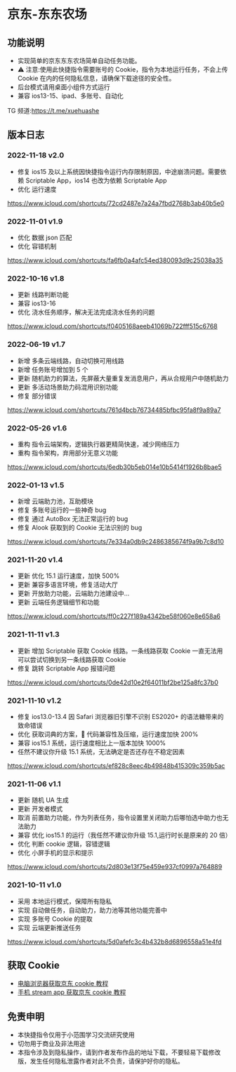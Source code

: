 # 京东-东东农场

## 功能说明

- 实现简单的京东东东农场简单自动任务功能。
- ⚠️ 注意:使用此快捷指令需要账号的 Cookie，指令为本地运行任务，不会上传 Cookie 在内的任何隐私信息，请确保下载途径的安全性。
- 后台模式请用桌面小组件方式运行
- 兼容 ios13-15、ipad、多账号、自动化

TG 频道:https://t.me/xuehuashe

## 版本日志

### 2022-11-18 v2.0

- 修复 ios15 及以上系统因快捷指令运行内存限制原因，中途崩溃问题。需要依赖 Scriptable App，ios14 也改为依赖 Scriptable App
- 优化 运行速度

https://www.icloud.com/shortcuts/72cd2487e7a24a7fbd2768b3ab40b5e0

### 2022-11-01 v1.9

- 优化 数据 json 匹配
- 优化 容错机制

https://www.icloud.com/shortcuts/fa6fb0a4afc54ed380093d9c25038a35

### 2022-10-16 v1.8

- 更新 线路判断功能
- 兼容 ios13-16
- 优化 浇水任务顺序，解决无法完成浇水任务的问题

https://www.icloud.com/shortcuts/f0405168aeeb41069b722fff515c6768

### 2022-06-19 v1.7

- 新增 多条云端线路，自动切换可用线路
- 新增 任务账号增加到 5 个
- 更新 随机助力的算法，先屏蔽大量重复发消息用户，再从合规用户中随机助力
- 更新 多活动场景助力码混用识别功能
- 修复 部分错误

https://www.icloud.com/shortcuts/761d4bcb76734485bfbc95fa8f9a89a7

### 2022-05-26 v1.6

- 重构 指令云端架构，逻辑执行器更精简快速，减少网络压力
- 重构 指令架构，弃用部分无意义功能

https://www.icloud.com/shortcuts/6edb30b5eb014e10b5414f1926b8bae5

### 2022-01-13 v1.5

- 新增 云端助力池，互助模块
- 修复 多账号运行的一些神奇 bug
- 修复 通过 AutoBox 无法正常运行的 bug
- 修复 Alook 获取到的 Cookie 无法识别的 bug

https://www.icloud.com/shortcuts/7e334a0db9c2486385674f9a9b7c8d10

### 2021-11-20 v1.4

- 更新 优化 15.1 运行速度，加快 500%
- 更新 兼容多语言环境，修复活动大厅
- 更新 开放助力功能，云端助力池建设中...
- 更新 云端任务逻辑细节和功能

https://www.icloud.com/shortcuts/ff0c227f189a4342be58f060e8e658a6

### 2021-11-11 v1.3

- 更新 增加 Scriptable 获取 Cookie 线路。一条线路获取 Cookie 一直无法用可以尝试切换到另一条线路获取 Cookie
- 修复 跳转 Scriptable App 报错问题

https://www.icloud.com/shortcuts/0de42d10e2f64011bf2be125a8fc37b0

### 2021-11-10 v1.2

- 修复 ios13.0-13.4 因 Safari 浏览器旧引擎不识别 ES2020+ 的语法糖带来的致命错误
- 优化 获取词典的方案， 代码兼容性及压缩，运行速度加快 200%
- 兼容 ios15.1 系统，运行速度相比上一版本加快 1000%
- 任然不建议你升级 15.1 系统，无法确定是否还存在不稳定因素

https://www.icloud.com/shortcuts/ef828c8eec4b49848b415309c359b5ac

### 2021-11-06 v1.1

- 更新 随机 UA 生成
- 更新 开发者模式
- 取消 前置助力功能，作为列表任务，指令设置里关闭助力后哪怕选中助力也无法助力
- 兼容 优化 ios15.1 的运行（我任然不建议你升级 15.1,运行时长是原来的 20 倍）
- 优化 判断 cookie 逻辑，容错逻辑
- 优化 小屏手机的显示和提示

https://www.icloud.com/shortcuts/2d803e13f75e459e937cf0997a764889

### 2021-10-11 v1.0

- 采用 本地运行模式，保障所有隐私
- 实现 自动做任务，自动助力，助力池等其他功能完善中
- 实现 多账号 Cookie 的提取
- 实现 云端更新推送任务

https://www.icloud.com/shortcuts/5d0afefc3c4b432b8d6896558a51e4fd

## 获取 Cookie

- [电脑浏览器获取京东 cookie 教程](https://github.com/leecobaby/shortcuts/blob/master/DOC/GetJdCookie1.md)
- [手机 stream app 获取京东 cookie 教程](https://github.com/leecobaby/shortcuts/blob/master/DOC/GetJdCookie2.md)

## 免责申明

- 本快捷指令仅用于小范围学习交流研究使用
- 切勿用于商业及非法用途
- 本指令涉及到隐私操作，请到作者发布作品的地址下载，不要轻易下载修改版，发生任何隐私泄露作者对此不负责，请保护好你的隐私。
